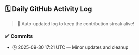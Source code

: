 ## 🗓️ Daily GitHub Activity Log

> 🤖 Auto-updated log to keep the contribution streak alive!

### ✅ Commits

- 🕒 2025-09-30 17:21 UTC — Minor updates and cleanup

